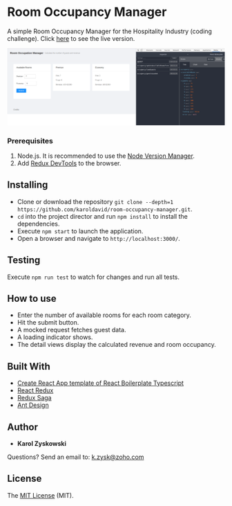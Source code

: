 # Room Occupancy Manager

A simple Room Occupancy Manager for the Hospitality Industry (coding challenge). Click [here](https://karoldavid.github.io/room-occupancy-manager/) to see the live version.

![Screenshot Room Occupancy Manager and Redux DevTools](./src/assets/room-occupancy-manager-1.png)

### Prerequisites

1. Node.js. It is recommended to use the [Node Version Manager](https://github.com/nvm-sh/nvm/blob/master/README.md).
2. Add [Redux DevTools](https://chrome.google.com/webstore/detail/redux-devtools) to the browser.

## Installing

- Clone or download the repository `git clone --depth=1 https://github.com/karoldavid/room-occupancy-manager.git`.
- `cd` into the project director and run `npm install` to install the dependencies.
- Execute `npm start` to launch the application.
- Open a browser and navigate to `http://localhost:3000/`.

## Testing

Execute `npm run test` to watch for changes and run all tests.

## How to use

- Enter the number of available rooms for each room category.
- Hit the submit button.
- A mocked request fetches guest data.
- A loading indicator shows.
- The detail views display the calculated revenue and room occupancy.

## Built With

- [Create React App template of React Boilerplate Typescript](https://github.com/react-boilerplate/react-boilerplate-cra-template)
- [React Redux](https://github.com/reactjs/react-redux)
- [Redux Saga](https://redux-saga.js.org/)
- [Ant Design](https://ant.design/)

## Author

- **Karol Zyskowski**

Questions? Send an email to: k.zysk@zoho.com

## License

The [MIT License](./LICENSE) (MIT).
